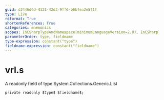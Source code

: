 ```yaml
---
guid: d2446d6d-4121-42d3-9ff6-b6bfea2e5f1f
type: Live
reformat: True
shortenReferences: True
categories: mnemonics
scopes: InCSharpTypeAndNamespace(minimumLanguageVersion=2.0), InCSharpTypeMember(minimumLanguageVersion=2.0)
parameterOrder: type, fieldname
type-expression: constant("type")
fieldname-expression: constant("fieldname")
---
```


# vrl.s

A readonly field of type System.Collections.Generic.List<string>

```
private readonly $type$ $fieldname$;
```

